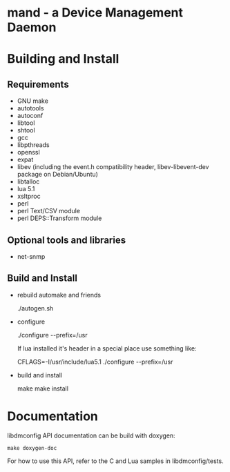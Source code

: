 # mand - a Device Management Daemon

# Building and Install

## Requirements

- GNU make
- autotools
- autoconf
- libtool
- shtool
- gcc
- libpthreads
- openssl
- expat
- libev (including the event.h compatibility header, libev-libevent-dev package on Debian/Ubuntu)
- libtalloc
- lua 5.1
- xsltproc
- perl
- perl Text/CSV module
- perl DEPS::Transform module

## Optional tools and libraries

- net-snmp

## Build and Install

* rebuild automake and friends

	./autogen.sh

* configure

	./configure --prefix=/usr

  If lua installed it's header in a special place use something like:

	CFLAGS=-I/usr/include/lua5.1 ./configure --prefix=/usr

* build and install

	make 
	make install

# Documentation

libdmconfig API documentation can be build with doxygen:

	make doxygen-doc

For how to use this API, refer to the C and Lua samples in libdmconfig/tests.


